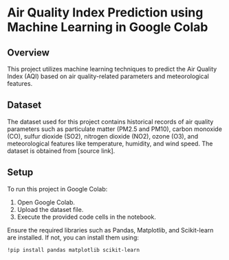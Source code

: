 # Air Quality Index Prediction using Machine Learning in Google Colab

## Overview

This project utilizes machine learning techniques to predict the Air Quality Index (AQI) based on air quality-related parameters and meteorological features.

## Dataset

The dataset used for this project contains historical records of air quality parameters such as particulate matter (PM2.5 and PM10), carbon monoxide (CO), sulfur dioxide (SO2), nitrogen dioxide (NO2), ozone (O3), and meteorological features like temperature, humidity, and wind speed. The dataset is obtained from [source link].

## Setup

To run this project in Google Colab:

1. Open Google Colab.
2. Upload the dataset file.
3. Execute the provided code cells in the notebook.

Ensure the required libraries such as Pandas, Matplotlib, and Scikit-learn are installed. If not, you can install them using:

```bash
!pip install pandas matplotlib scikit-learn
